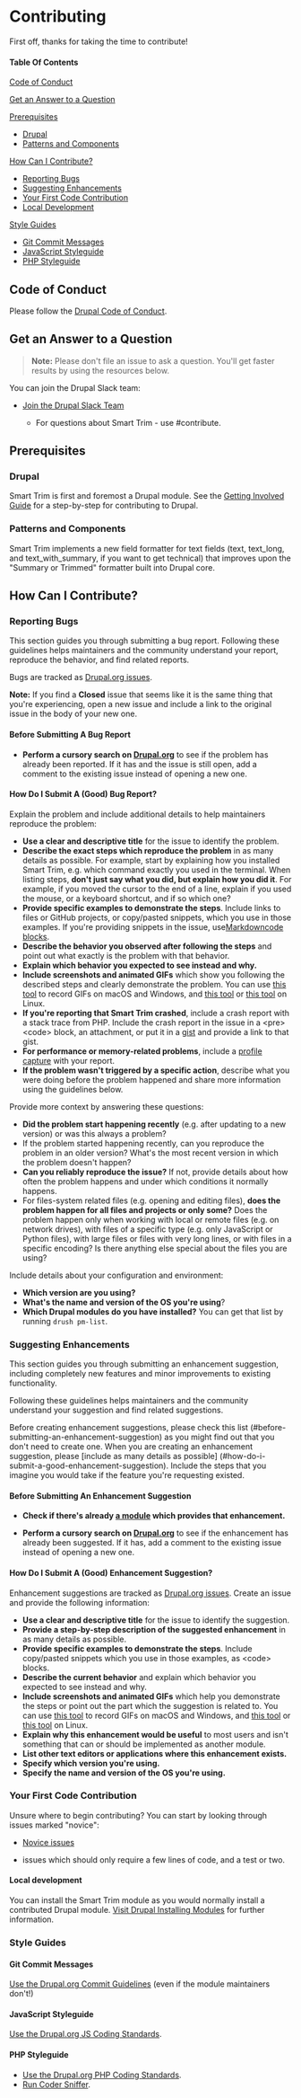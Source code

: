 # Contributing
First off, thanks for taking the time to contribute!

#### Table Of Contents

[Code of Conduct](#code-of-conduct)

[Get an Answer to a Question](#get-an-answer-to-a-question)

[Prerequisites](#prerequisites)
  * [Drupal](#drupal)
  * [Patterns and Components](#patterns-and-components)

[How Can I Contribute?](#how-can-i-contribute)
  * [Reporting Bugs](#reporting-bugs)
  * [Suggesting Enhancements](#suggesting-enhancements)
  * [Your First Code Contribution](#your-first-code-contribution)
  * [Local Development](#local-development)

[Style Guides](#style-guides)
  * [Git Commit Messages](#git-commit-messages)
  * [JavaScript Styleguide](#javascript-styleguide)
  * [PHP Styleguide](#php-styleguide)

## Code of Conduct
Please follow the [Drupal Code of Conduct](https://www.drupal.org/dcoc).

## Get an Answer to a Question

> **Note:** Please don't file an issue to ask a question. You'll get faster
results by using the resources below.

You can join the Drupal Slack team:

* [Join the Drupal Slack Team](https://drupalslack.com/)

    * For questions about Smart Trim - use #contribute.

## Prerequisites

### Drupal
Smart Trim  is first and foremost a Drupal module. See the [Getting Involved Guide](https://www.drupal.org/contribute/development) for a step-by-step for contributing to Drupal.

### Patterns and Components
Smart Trim implements a new field formatter for text fields (text, text_long,
and text_with_summary, if you want to get technical) that improves upon the
"Summary or Trimmed" formatter built into Drupal core.

## How Can I Contribute?
### Reporting Bugs

This section guides you through submitting a bug report. Following these
guidelines helps maintainers and the community understand your report, reproduce
the behavior, and find related reports.

Bugs are tracked as [Drupal.org issues](https://www.drupal.org/project/smart_trim).

**Note:** If you find a **Closed** issue that seems like it is the same thing
that you're experiencing, open a new issue and include a link to the original
issue in the body of your new one.

#### Before Submitting A Bug Report

* **Perform a cursory search on [Drupal.org](https://www.drupal.org/project/issues/smart_trim?categories=All)**
to see if the problem has already been reported. If it has and the issue is
still open, add a comment to the existing issue instead of opening a new one.

#### How Do I Submit A (Good) Bug Report?

Explain the problem and include additional details to help maintainers
reproduce the problem:

* **Use a clear and descriptive title** for the issue to identify the problem.
* **Describe the exact steps which reproduce the problem** in as many
details as possible. For example, start by explaining how you installed
Smart Trim, e.g. which command exactly you used in the terminal. When
listing steps, **don't just say what you did, but explain how you did it**.
For example, if you moved the cursor to the end of a line, explain
if you used the mouse, or a keyboard shortcut, and if so which one?
* **Provide specific examples to demonstrate the steps**. Include links to
files or GitHub projects, or copy/pasted snippets, which you use in
those examples. If you're providing snippets in the issue, use[Markdowncode blocks](https://help.github.com/articles/markdown-basics/#multiple-lines).
* **Describe the behavior you observed after following the steps** and
point out what exactly is the problem with that behavior.
* **Explain which behavior you expected to see instead and why.**
* **Include screenshots and animated GIFs** which show you following the
described steps and clearly demonstrate the problem. You can use
[this tool](https://www.cockos.com/licecap/) to record GIFs on macOS and
Windows, and [this tool](https://github.com/colinkeenan/silentcast) or
[this tool](https://github.com/GNOME/byzanz) on Linux.
* **If you're reporting that Smart Trim crashed**, include a crash report
with a stack trace from PHP.  Include the crash report in the issue in a
\<pre\>\<code\> block, an attachment, or put it in a [gist](https://gist.github.com/) and provide a link to that gist.
* **For performance or memory-related problems**, include a
[profile capture](https://blackfire.io/) with your report.
* **If the problem wasn't triggered by a specific action**, describe what
you were doing before the problem happened and share more information
using the guidelines below.

Provide more context by answering these questions:

* **Did the problem start happening recently** (e.g. after updating to a
new version) or was this always a problem?
* If the problem started happening recently, can you reproduce the problem
in an older version? What's the most recent version in which the problem
doesn't happen?
* **Can you reliably reproduce the issue?** If not, provide details about
how often the problem happens and under which conditions it normally
happens.
* For files-system related files (e.g. opening and editing files),
**does the problem happen for all files and projects or only some?** Does
the problem happen only when working with local or remote files (e.g. on
network drives), with files of a specific type (e.g. only JavaScript or
Python files), with large files or files with very long lines, or with
files in a specific encoding? Is there anything else special about the
files you are using?

Include details about your configuration and environment:

* **Which version are you using?**
* **What's the name and version of the OS you're using**?
* **Which Drupal modules do you have installed?** You can get that list by
running `drush pm-list`.

### Suggesting Enhancements

This section guides you through submitting an enhancement suggestion,
including completely new features and minor improvements to existing
functionality.

Following these guidelines helps maintainers and the community understand
your suggestion and find related suggestions.

Before creating enhancement suggestions, please check this list
(#before-submitting-an-enhancement-suggestion) as you might find out that
you don't need to create one. When you are creating an enhancement
suggestion, please [include as many details as possible]
(#how-do-i-submit-a-good-enhancement-suggestion). Include the steps that
you imagine you would take if the feature you're requesting existed.

#### Before Submitting An Enhancement Suggestion

* **Check if there's already [a module](https://drupal.org/project/modules)
which provides that enhancement.**

* **Perform a cursory search on [Drupal.org](https://www.drupal.org/project/issues/smart_trim?categories=All)** to see if the enhancement has
already been suggested. If it has, add a comment to the existing issue instead
of opening a new one.

#### How Do I Submit A (Good) Enhancement Suggestion?

Enhancement suggestions are tracked as [Drupal.org issues](https://www.drupal.org/project/issues/smart_trim?categories=All). Create an issue and
provide the following information:

* **Use a clear and descriptive title** for the issue to identify the
suggestion.
* **Provide a step-by-step description of the suggested enhancement** in
as many details as possible.
* **Provide specific examples to demonstrate the steps**. Include copy/pasted
snippets which you use in those examples, as \<code\> blocks.
* **Describe the current behavior** and explain which behavior you
expected to see instead and why.
* **Include screenshots and animated GIFs** which help you demonstrate the
steps or point out the part which the suggestion is related to. You can
use [this tool](https://www.cockos.com/licecap/) to record GIFs on macOS
and Windows, and [this tool](https://github.com/colinkeenan/silentcast) or
[this tool](https://github.com/GNOME/byzanz) on Linux.
* **Explain why this enhancement would be useful** to most users and isn't
something that can or should be implemented as another module.
* **List other text editors or applications where this enhancement exists.**
* **Specify which version you're using.**
* **Specify the name and version of the OS you're using.**

### Your First Code Contribution

Unsure where to begin contributing? You can start by looking through issues
marked "novice":

* [Novice issues](https://www.drupal.org/project/issues/search?issue_tags=Novice)
- issues which should only require a few lines of code, and a test or two.

#### Local development

You can install the Smart Trim module as you would normally install a
contributed Drupal module.
[Visit Drupal Installing Modules](https://www.drupal.org/node/1897420) for
further information.

### Style Guides

#### Git Commit Messages

[Use the Drupal.org Commit Guidelines](https://www.drupal.org/node/52287)
(even if the module maintainers don't!)

#### JavaScript Styleguide

[Use the Drupal.org JS Coding Standards](https://www.drupal.org/docs/develop/standards/javascript/javascript-coding-standards).

#### PHP Styleguide

- [Use the Drupal.org PHP Coding Standards](https://www.drupal.org/docs/develop/standards/coding-standards).
- [Run Coder Sniffer](https://www.drupal.org/docs/contributed-modules/code-review-module/installing-coder-sniffer).
